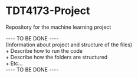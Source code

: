 # TDT4173-Project  
Repository for the machine learning project  
  
---- TO BE DONE ----  
(Information about project and structure of the files)  
	+ Describe how to run the code  
	+ Describe how the folders are structured  
	+ Etc...  
---- TO BE DONE ----  
